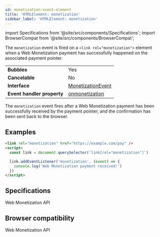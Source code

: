 ```yaml
---
id: monetization-event-element
title: 'HTMLElement: monetization'
sidebar_label: 'HTMLElement: monetization'
---
```


import Specifications from '@site/src/components/Specifications';
import BrowserCompat from '@site/src/components/BrowserCompat';

The `monetization` event is fired on a `<link rel="monetization">` element when a Web Monetization payment has successfully happened on the associated payment pointer.

<table className="event-properties">
  <tbody>
    <tr>
      <td><strong>Bubbles</strong></td>
      <td>Yes</td>
    </tr>
    <tr>
      <td><strong>Cancelable</strong></td>
      <td>No</td>
    </tr>
    <tr>
      <td><strong>Interface</strong></td>
      <td><a href="/docs/monetization-event">MonetizationEvent</a></td>
    </tr>
    <tr>
      <td><strong>Event handler property</strong></td>
      <td><a href="/docs/on-monetization">onmonetization</a></td>
    </tr>
  </tbody>
</table>

The `monetization` event fires after a Web Monetization payment has been successfully received by the payment pointer, and the confirmation has been sent back to the browser.

## Examples

```html
<link rel="monetization" href="https://example.com/pay" />
<script>
  const link = document.querySelector('link[rel="monetization"]')

  link.addEventListener('monetization', (event) => {
    console.log('Web Monetization payment received!')
  })
</script>
```

## Specifications

<Specifications link="onmonetization-event-handler">Web Monetization API</Specifications>

## Browser compatibility

<BrowserCompat data="monetization.json">Web Monetization API</BrowserCompat>
